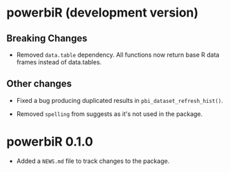 # powerbiR (development version)

## Breaking Changes

* Removed `data.table` dependency. All functions now return base R data frames instead of data.tables.

## Other changes

* Fixed a bug producing duplicated results in `pbi_dataset_refresh_hist()`.

* Removed `spelling` from suggests as it's not used in the package.

# powerbiR 0.1.0

* Added a `NEWS.md` file to track changes to the package.

